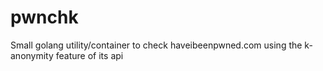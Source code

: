 # pwnchk
Small golang utility/container to check haveibeenpwned.com using the k-anonymity feature of its api

